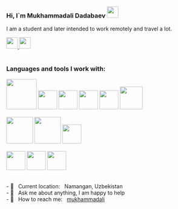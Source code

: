 ### Hi, I`m Mukhammadali Dadabaev <img src="https://i.giphy.com/media/hvRJCLFzcasrR4ia7z/giphy.webp" width="30px"/> 

I am a student and later intended to work remotely and travel a lot.

<a href="https://t.me/Mukhammad_Ali_1950">
  <img src="https://image.similarpng.com/very-thumbnail/2020/07/Telegram-icon-on-transparent-background-PNG.png" width="30px"/>
<a/>
<a href="ali_6017@mail.ru">
<img src="https://cutewallpaper.org/24/icon-email-png/icon-distributor-png-email-contact-us-logo-transparent-email-icon-png-bluelogo-email-png-free-transparent-png-images-pngaaacom.png" width="30px"/>
<a/>
<br/>
<br />

### Languages and tools I work with:


<code><img src="https://www.vhv.rs/dpng/d/479-4795524_transparent-css3-logo-png-html-and-css-logos.png" width="80px"></code>
<code><img src="https://upload.wikimedia.org/wikipedia/commons/thumb/b/b2/Bootstrap_logo.svg/512px-Bootstrap_logo.svg.png" width="50px"></code>
<code><img src="https://encrypted-tbn0.gstatic.com/images?q=tbn:ANd9GcRA4yjkg9qkU3O5_MGvfe-9WQtEO1ITBMcGxYLlPdmmTfflMavH8CziFXZLec6Dxqseswk&usqp=CAU" width="50px"></code>
<code><img src="https://logowik.com/content/uploads/images/3799-javascript.jpg" width="50px"></code>
<code><img src="https://cdn.freebiesupply.com/logos/thumbs/2x/react-1-logo.png" width="50px"></code>
<code><img src="https://img.favpng.com/2/23/2/redux-react-javascript-vue-js-single-page-application-png-favpng-nrQkizLk5ZV7m4qQJK5NZMCja.jpg" width="60px"></code>
<br />
<br />
<code><img src="https://logo-download.com/wp-content/data/images/svg/Node.js-logo.svg" width="70px"></code>
<code><img src="https://encrypted-tbn0.gstatic.com/images?q=tbn:ANd9GcQv2l-4Y-ZVZm77rzV9CRJxmgNPpy36zgePIA&usqp=CAU" width="70px"></code>
<code><img src="https://www.freebsdnews.com/wp-content/uploads/mongodb.png" width="50px"></code>
<br />
<br />
<code><img src="https://e7.pngegg.com/pngimages/666/502/png-clipart-brand-php-logo-computer-file-product-breeze-blue-text-thumbnail.png" width="50px"></code>
<code><img src="https://images.squarespace-cdn.com/content/v1/5d092c5193b409000129adc4/1561157959942-T5OICBFA7NHD7BAHEC4O/mysql-logo.png" width="50px"></code>
<code><img src="https://www.erossoft.com/wp-content/themes/eros-soft-solutions/images/symfony-logo1.png" width="50px"></code>

<br />
- 🏤 &nbsp; Current location: &nbsp; Namangan, Uzbekistan
<br />
- 📝 &nbsp; Ask me about anything, I am happy to help
<br />
- 📩 &nbsp; How to reach me: &nbsp; <a href="https://t.me/Mukhammad_Ali_1950">mukhammadali</a>
